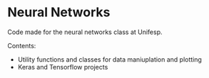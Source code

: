 # Neural Networks

Code made for the neural networks class at Unifesp.

Contents:
- Utility functions and classes for data maniuplation and plotting
- Keras and Tensorflow projects